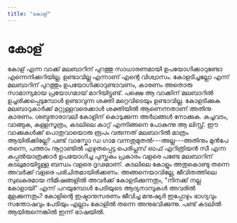 ```yaml
---
title: "കോള്"
---
```


# കോള്

കോള് എന്ന വാക്ക് മലബാറിന് പുറത്തു സാധാരണമായി ഉപയോഗിക്കാറുണ്ടോ എന്നെനിക്കറിയില്ല.
ഉണ്ടാവില്ല എന്നാണ് എന്റെ വിശ്വാസം. കോളടിച്ചല്ലോ എന്ന് മലബാറിന് പുറത്തും
ഉപയോഗിക്കാറുണ്ടാവണം, കാരണം അതൊരു സാമാന്യമായ പ്രയോഗമായ് മാറിയിട്ടുണ്ട്. പക്ഷെ ആ
വാക്കിന് മലബാറിൽ ഉച്ചരിക്കപ്പെടുമ്പോൾ ഉണ്ടാവുന്ന ശക്തി മറ്റെവിടെയും ഉണ്ടാവില്ല.
കോളടിക്കുക മലബാറുകാർക്ക് മറ്റുള്ളവരെക്കാൾ ശക്തിയിൽ ആണെന്നതാണ് അതിനു കാരണം. ശബ്ദതാരാവലി
കോളിന് കൊടുക്കുന്ന അർഥങ്ങൾ നോക്കുക. കച്ചവടം, വാങ്ങുക, കള്ളസൂത്രം, കടലിലെ കാറ്റ് എന്നിങ്ങനെ
പോകുന്നു ആ ലിസ്റ്റ്. ഈ വാക്കുകൾക്ക് പൊതുവായൊരു രൂപം വരുന്നത് മലബാറിൽ മാത്രം ആയിരിക്കില്ലേ?
പണ്ട് വാസ്കോ ഡ ഗാമ വന്നതുമുതൽ---അല്ല---അതിനും മുൻപേ തന്നെ, പത്താം നൂറ്റാണ്ടിൽ എഴുതപ്പെട്ട
പെരിപ്ലസ് ഓഫ് എറിത്രിയൻ സീ എന്ന കപ്പൽയാത്രക്കാർ ഉപയോഗിച്ച പുസ്തകം പ്രകാരം വളരെ പണ്ടേ
മലബാറിന് കടലുമായിട്ടുള്ള ബന്ധം വളരെ ദൃഢമാണ്. കടലിലെ കോളും അതുകൊണ്ടു തന്നെ അവർക്ക് വളരെ
പരിചിതമായിരിക്കണം. അങ്ങനെയാവില്ലേ, ജീവിതത്തിലെ സുഖകരമായ നിമിഷങ്ങളിൽ അവർക്ക്
കോളടിക്കുന്നതും, "നിനക്ക് നല്ല കോളായി" എന്ന് പറയുമ്പോൾ പേടിയുടെ ആദ്യനാമ്പുകൾ അവരിൽ
മുളക്കുന്നതും? കോളിന്റെ ഇഷ്ടാനുസരണം ജീവിച്ച മനുഷ്യർ ഇപ്പോഴും ഭാഗ്യവും സന്തോഷവും പേടിയും
എല്ലാം കോളിൽ തന്നെ അനുഭവിക്കുന്നു. പണ്ട് കടലിൽ ആയിരുന്നെങ്കിൽ ഇന്ന് ഭാഷയിൽ.
